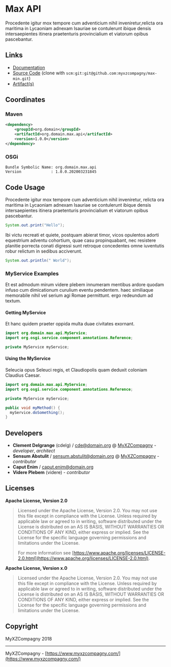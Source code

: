 # Max API

Procedente igitur mox tempore cum adventicium nihil inveniretur,relicta ora maritima in Lycaoniam adnexam Isauriae se contulerunt ibique densis intersaepientes itinera praetenturis provincialium et viatorum opibus pascebantur.

## Links

* [Documentation](https://github.com/myxzcompagny/max-min/tree/master/max-min)
* [Source Code](https://github.com/myxzcompagny/max-min) (clone with `scm:git:git@github.com:myxzcompagny/max-min.git`)
* [Artifact(s)](https://www.myxzcompagny.com/repo)

## Coordinates

### Maven

```xml
<dependency>
    <groupId>org.domain</groupId>
    <artifactId>org.domain.max.api</artifactId>
    <version>1.0.0</version>
</dependency>
```

### OSGi

```
Bundle Symbolic Name: org.domain.max.api
Version             : 1.0.0.202003231845
```

## Code Usage

Procedente igitur mox
 tempore cum adventicium nihil inveniretur, relicta ora maritima in Lycaoniam adnexam Isauriae
 se contulerunt ibique densis intersaepientes itinera praetenturis provincialium et viatorum
 opibus pascebantur.

```java
System.out.print("Hello");
```

Ibi victu recreati et
 quiete, postquam abierat timor, vicos opulentos adorti equestrium adventu cohortium, quae casu
 propinquabant, nec resistere planitie porrecta conati digressi sunt retroque concedentes omne
 iuventutis robur relictum in sedibus acciverunt.

```java
System.out.println(" World");
```

### MyService Examples

Et est admodum mirum videre
 plebem innumeram mentibus ardore quodam infuso cum dimicationum curulium eventu pendentem. haec
 similiaque memorabile nihil vel serium agi Romae permittunt. ergo redeundum ad textum.

#### Getting MyService

Et
 hanc quidem praeter oppida multa duae civitates exornant.

```java
import org.domain.max.api.MyService;
import org.osgi.service.component.annotations.Reference;

private MyService myService;
```

#### Using the MyService

Seleucia opus Seleuci regis, et Claudiopolis quam deduxit coloniam Claudius
 Caesar.

```java
import org.domain.max.api.MyService;
import org.osgi.service.component.annotations.Reference;

private MyService myService;

public void myMethod() {
  myService.doSomething();
}
```

## Developers

* **Clement Delgrange** (cdelg) / [cde@domain.org](mailto:cde@domain.org) @ [MyXZCompagny](https://www.myxzcompagny.com/) - *developer*, *architect*
* **Sensum Abstulit** / [sensum.abstulit@domain.org](mailto:sensum.abstulit@domain.org) @ [MyXZCompagny](https://www.myxzcompagny.com/) - *contributor*
* **Caput Enim** / [caput.enim@domain.org](mailto:caput.enim@domain.org)
* **Videre Plebem** (videre) - *contributor*

## Licenses

**Apache License, Version 2.0**
  > Licensed under the Apache License, Version 2.0. You may not use this file except in compliance with the License. Unless required by applicable law or agreed to in writing, software distributed under the License is distributed on an AS IS BASIS, WITHOUT WARRANTIES OR CONDITIONS OF ANY KIND, either express or implied. See the License for the specific language governing permissions and limitations under the License.
  >
  > For more information see [https://www.apache.org/licenses/LICENSE-2.0.html](https://www.apache.org/licenses/LICENSE-2.0.html).

**Apache License, Version x.0**
  > Licensed under the Apache License, Version 2.0. You may not use this file except in compliance with the License. Unless required by applicable law or agreed to in writing, software distributed under the License is distributed on an AS IS BASIS, WITHOUT WARRANTIES OR CONDITIONS OF ANY KIND, either express or implied. See the License for the specific language governing permissions and limitations under the License.

## Copyright

MyXZCompagny 2018

---
MyXZCompagny - [https://www.myxzcompagny.com/](https://www.myxzcompagny.com/)